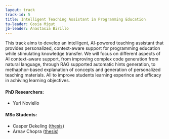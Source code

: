 ```yaml
---
layout: track
track-id: 5
title: Intelligent Teaching Assistant in Programming Education
tu-leader: Gosia Migut
jb-leader: Anastasia Birillo
---
```


This track aims to develop an intelligent, AI-powered teaching assistant that provides personalized, context-aware support for programming education while stimulating knowledge transfer. We will focus on different aspects of AI context-aware support, from improving complex code generation from natural language, through RAG supported automatic hints generation, to methaphor-based explanation of concepts and generation of personalized teaching materials. All to improve students learning experince and efficacy in achiving learning objectives.

#### PhD Researchers: 
- Yuri Noviello 

#### MSc Students:
- Casper Dekeling ([thesis](https://resolver.tudelft.nl/uuid:dca1cbce-fa3e-4ce8-8393-27198a3fa7aa))
- Arnav Chopra ([thesis](https://resolver.tudelft.nl/uuid:6607a5ee-ddd0-4d7b-8c0f-fc8942336593))
